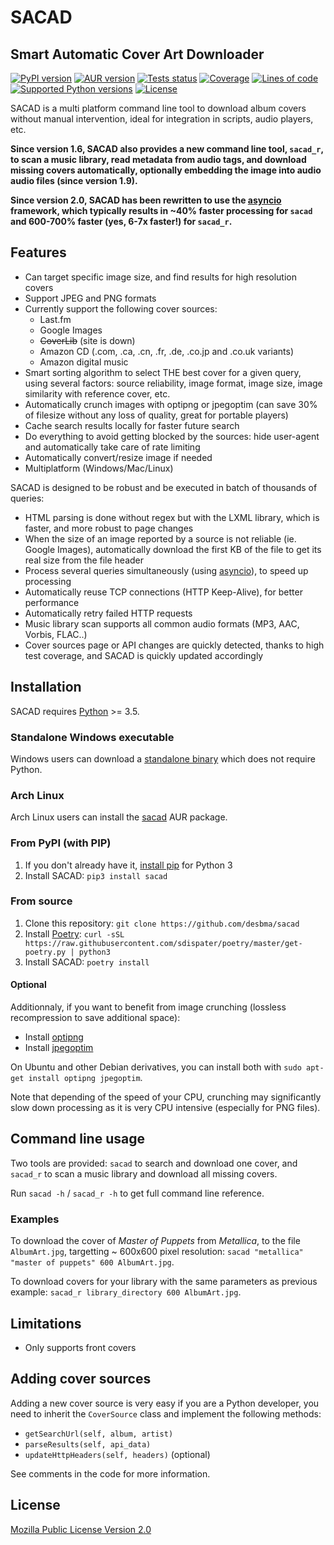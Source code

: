 SACAD
=====
Smart Automatic Cover Art Downloader
------------------------------------

[![PyPI version](https://img.shields.io/pypi/v/sacad.svg?style=flat)](https://pypi.python.org/pypi/sacad/)
[![AUR version](https://img.shields.io/aur/version/sacad.svg?style=flat)](https://aur.archlinux.org/packages/sacad/)
[![Tests status](https://img.shields.io/travis/desbma/sacad/master.svg?label=tests&style=flat)](https://travis-ci.org/desbma/sacad)
[![Coverage](https://img.shields.io/coveralls/desbma/sacad/master.svg?style=flat)](https://coveralls.io/github/desbma/sacad?branch=master)
[![Lines of code](https://tokei.rs/b1/github/desbma/sacad)](https://github.com/desbma/sacad)
[![Supported Python versions](https://img.shields.io/pypi/pyversions/sacad.svg?style=flat)](https://pypi.python.org/pypi/sacad/)
[![License](https://img.shields.io/github/license/desbma/sacad.svg?style=flat)](https://github.com/desbma/sacad/blob/master/LICENSE)

SACAD is a multi platform command line tool to download album covers without manual intervention, ideal for integration in scripts, audio players, etc.

**Since version 1.6, SACAD also provides a new command line tool, `sacad_r`, to scan a music library, read metadata from audio tags, and download missing covers automatically, optionally embedding the image into audio audio files (since version 1.9).**

**Since version 2.0, SACAD has been rewritten to use the [asyncio](https://docs.python.org/3/library/asyncio.html) framework, which typically results in ~40% faster processing for `sacad` and 600-700% faster (yes, 6-7x faster!) for `sacad_r`.**


## Features

* Can target specific image size, and find results for high resolution covers
* Support JPEG and PNG formats
* Currently support the following cover sources:
    * Last.fm
    * Google Images
    * ~~CoverLib~~ (site is down)
    * Amazon CD (.com, .ca, .cn, .fr, .de, .co.jp and .co.uk variants)
    * Amazon digital music
* Smart sorting algorithm to select THE best cover for a given query, using several factors: source reliability, image format, image size, image similarity with reference cover, etc.
* Automatically crunch images with optipng or jpegoptim (can save 30% of filesize without any loss of quality, great for portable players)
* Cache search results locally for faster future search
* Do everything to avoid getting blocked by the sources: hide user-agent and automatically take care of rate limiting
* Automatically convert/resize image if needed
* Multiplatform (Windows/Mac/Linux)

SACAD is designed to be robust and be executed in batch of thousands of queries:

* HTML parsing is done without regex but with the LXML library, which is faster, and more robust to page changes
* When the size of an image reported by a source is not reliable (ie. Google Images), automatically download the first KB of the file to get its real size from the file header
* Process several queries simultaneously (using [asyncio](https://docs.python.org/3/library/asyncio.html)), to speed up processing
* Automatically reuse TCP connections (HTTP Keep-Alive), for better performance
* Automatically retry failed HTTP requests
* Music library scan supports all common audio formats (MP3, AAC, Vorbis, FLAC..)
* Cover sources page or API changes are quickly detected, thanks to high test coverage, and SACAD is quickly updated accordingly


## Installation

SACAD requires [Python](https://www.python.org/downloads/) >= 3.5.

### Standalone Windows executable

Windows users can download a [standalone binary](https://github.com/desbma/sacad/releases/latest) which does not require Python.

### Arch Linux

Arch Linux users can install the [sacad](https://aur.archlinux.org/packages/sacad/) AUR package.

### From PyPI (with PIP)

1. If you don't already have it, [install pip](https://pip.pypa.io/en/stable/installing/) for Python 3
2. Install SACAD: `pip3 install sacad`

### From source

1. Clone this repository: `git clone https://github.com/desbma/sacad`
2. Install [Poetry](https://poetry.eustace.io/docs/#installation): `curl -sSL https://raw.githubusercontent.com/sdispater/poetry/master/get-poetry.py | python3`
3. Install SACAD: `poetry install`

#### Optional

Additionnaly, if you want to benefit from image crunching (lossless recompression to save additional space):

* Install [optipng](http://optipng.sourceforge.net/)
* Install [jpegoptim](http://freecode.com/projects/jpegoptim)

On Ubuntu and other Debian derivatives, you can install both with `sudo apt-get install optipng jpegoptim`.

Note that depending of the speed of your CPU, crunching may significantly slow down processing as it is very CPU intensive (especially for PNG files).


## Command line usage

Two tools are provided: `sacad` to search and download one cover, and `sacad_r` to scan a music library and download all missing covers.

Run `sacad -h` / `sacad_r -h` to get full command line reference.

### Examples

To download the cover of _Master of Puppets_ from _Metallica_, to the file `AlbumArt.jpg`, targetting ~ 600x600 pixel resolution: `sacad "metallica" "master of puppets" 600 AlbumArt.jpg`.

To download covers for your library with the same parameters as previous example: `sacad_r library_directory 600 AlbumArt.jpg`.


## Limitations

* Only supports front covers


## Adding cover sources

Adding a new cover source is very easy if you are a Python developer, you need to inherit the `CoverSource` class and implement the following methods:

* `getSearchUrl(self, album, artist)`
* `parseResults(self, api_data)`
* `updateHttpHeaders(self, headers)` (optional)

See comments in the code for more information.


## License

[Mozilla Public License Version 2.0](https://www.mozilla.org/MPL/2.0/)

